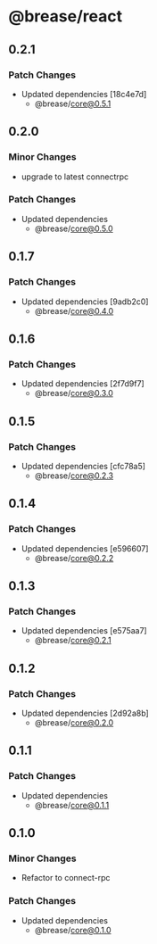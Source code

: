 # @brease/react

## 0.2.1

### Patch Changes

- Updated dependencies [18c4e7d]
  - @brease/core@0.5.1

## 0.2.0

### Minor Changes

- upgrade to latest connectrpc

### Patch Changes

- Updated dependencies
  - @brease/core@0.5.0

## 0.1.7

### Patch Changes

- Updated dependencies [9adb2c0]
  - @brease/core@0.4.0

## 0.1.6

### Patch Changes

- Updated dependencies [2f7d9f7]
  - @brease/core@0.3.0

## 0.1.5

### Patch Changes

- Updated dependencies [cfc78a5]
  - @brease/core@0.2.3

## 0.1.4

### Patch Changes

- Updated dependencies [e596607]
  - @brease/core@0.2.2

## 0.1.3

### Patch Changes

- Updated dependencies [e575aa7]
  - @brease/core@0.2.1

## 0.1.2

### Patch Changes

- Updated dependencies [2d92a8b]
  - @brease/core@0.2.0

## 0.1.1

### Patch Changes

- Updated dependencies
  - @brease/core@0.1.1

## 0.1.0

### Minor Changes

- Refactor to connect-rpc

### Patch Changes

- Updated dependencies
  - @brease/core@0.1.0
